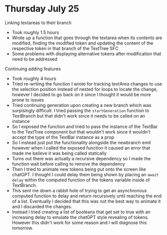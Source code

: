 # Thursday July 25

Linking textareas to their branch
- Took roughly 1.5 hours
- Wrote up a function that goes through the textarea when its contents are modified, finding the modified token and updating the content of the respective token in that branch of the TextTree SFC
- Some problems with displaying alternative tokens after modification that need to be addressed

Continuing adding features
- Took roughly 4 hours
- Tried re-wrtiing the function I wrote for tracking textArea changes to use the selection position instead of nested for loops to locate the change, however I decided to go back on it since I thought it would be more prone to issues 
- Tried continuing generation upon creating a new branch which was surpisingly difficult. I tried passing the `startGeneration` function to TextBranch but that didn't work since it needs to be called on an instance
- So I exposed the function and tried to pass the instance of the TextBar to the TextTree component but that wouldn't work since it wouldn't accept the type of the TextBar instance as a prop
- So I instead just put the functionality alongside the newbranch emit however when I called the exposed function it caused an error that made me believe it was being called statically
- Turns out there was actually a recursive dependency so I made the function wait before calling to remove the dependency 
- Then I tried to animate new tokens being put onto the screen like chatGPT. I thought I could delay them being shown by placing an `await delay` within the computed function of the tokens variable inside of TextBranch. 
- This sent me down a rabbit hole of trying to get an asynchronous computed function to delay and return recursively until reaching the end of a list. Eventually I decided that this was not the best way to animate it and I discarded the changes.
- Instead I tried creating a list of booleans that get set to true with an increasing delay to emulate the chatGPT style revealing of tokens. However this didn't work for some reason and I will diagnose this tomorrow.